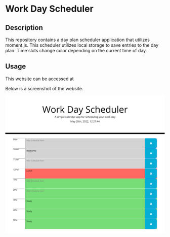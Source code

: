 # Work Day Scheduler

## Description
This repository contains a day plan scheduler application that utilizes moment.js. This scheduler utilizes local storage to save entries to the day plan. Time slots change color depending on the current time of day. 

## Usage

This website can be accessed at 

Below is a screenshot of the website. 

![alt text](assets/images/screenshot.png)

